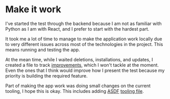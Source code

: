 # Make it work

I've started the test through the backend because I am not as familiar with Python as I am with React, and I prefer to start with the hardest part.

It took me a lot of time to manage to make the application work locally due to very different issues across most of the technologies in the project. This means running and testing the app.

At the mean time, while I waited deletions, installations, and updates, I created a file to track [improvements](./IMPROVEMENTS.md), which I won't tackle at the moment. Even the ones that I think would improve how I present the test because my priority is building the required feature.

Part of making the app work was doing small changes on the current tooling, I hope this is okay. This includes adding [ASDF](https://asdf-vm.com/) [tooling file](./tool-versions).
